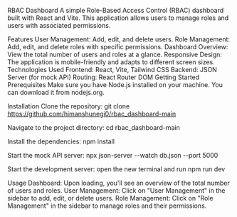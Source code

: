 RBAC Dashboard
A simple Role-Based Access Control (RBAC) dashboard built with React and Vite. This application allows users to manage roles and users with associated permissions.

Features
User Management: Add, edit, and delete users.
Role Management: Add, edit, and delete roles with specific permissions.
Dashboard Overview: View the total number of users and roles at a glance.
Responsive Design: The application is mobile-friendly and adapts to different screen sizes.
Technologies Used
Frontend: React, Vite, Tailwind CSS
Backend: JSON Server (for mock API)
Routing: React Router DOM
Getting Started
Prerequisites
Make sure you have Node.js installed on your machine. You can download it from nodejs.org.

Installation
Clone the repository: git clone https://github.com/himanshunegi0/rbac_dashboard-main

Navigate to the project directory: cd rbac_dashboard-main

Install the dependencies: npm install

Start the mock API server: npx json-server --watch db.json --port 5000

Start the development server: open the new terminal and run npm run dev

Usage
Dashboard: Upon loading, you'll see an overview of the total number of users and roles. User Management: Click on "User Management" in the sidebar to add, edit, or delete users. Role Management: Click on "Role Management" in the sidebar to manage roles and their permissions.
